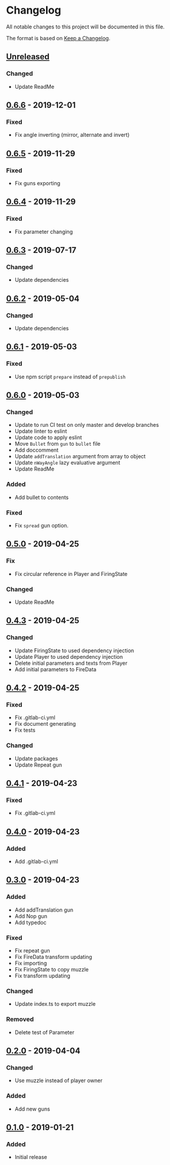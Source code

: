 # Changelog
All notable changes to this project will be documented in this file.

The format is based on [Keep a Changelog](https://keepachangelog.com/en/1.0.0/).

## [Unreleased]
### Changed
- Update ReadMe

## [0.6.6] - 2019-12-01
### Fixed
- Fix angle inverting (mirror, alternate and invert)

## [0.6.5] - 2019-11-29
### Fixed
- Fix guns exporting

## [0.6.4] - 2019-11-29
### Fixed
- Fix parameter changing

## [0.6.3] - 2019-07-17
### Changed
- Update dependencies

## [0.6.2] - 2019-05-04
### Changed
- Update dependencies

## [0.6.1] - 2019-05-03
### Fixed
- Use npm script `prepare` instead of `prepublish`

## [0.6.0] - 2019-05-03
### Changed
- Update to run CI test on only master and develop branches
- Update linter to eslint
- Update code to apply eslint
- Move `Bullet` from `gun` to `bullet` file
- Add doccomment
- Update `addTranslation` argument from array to object
- Update `nWayAngle` lazy evaluative argument
- Update ReadMe

### Added
- Add bullet to contents

### Fixed
- Fix `spread` gun option.

## [0.5.0] - 2019-04-25
### Fix
- Fix circular reference in Player and FiringState

### Changed
- Update ReadMe

## [0.4.3] - 2019-04-25
### Changed
- Update FiringState to used dependency injection
- Update Player to used dependency injection
- Delete initial parameters and texts from Player
- Add initial parameters to FireData

## [0.4.2] - 2019-04-25
### Fixed
- Fix .gitlab-ci.yml
- Fix document generating
- Fix tests

### Changed
- Update packages
- Update Repeat gun

## [0.4.1] - 2019-04-23
### Fixed
- Fix .gitlab-ci.yml

## [0.4.0] - 2019-04-23
### Added
- Add .gitlab-ci.yml

## [0.3.0] - 2019-04-23
### Added
- Add addTranslation gun
- Add Nop gun
- Add typedoc

### Fixed
- Fix repeat gun
- Fix FireData transform updating
- Fix importing
- Fix FiringState to copy muzzle
- Fix transform updating

### Changed
- Update index.ts to export muzzle

### Removed
- Delete test of Parameter

## [0.2.0] - 2019-04-04
### Changed
- Use muzzle instead of player owner

### Added
- Add new guns

## [0.1.0] - 2019-01-21
### Added
- Initial release

[Unreleased]: https://github.com/sankaku-deltalab/guntree/compare/0.6.6...HEAD
[0.6.6]: https://github.com/sankaku-deltalab/guntree/compare/0.6.5...0.6.6
[0.6.5]: https://github.com/sankaku-deltalab/guntree/compare/0.6.4...0.6.5
[0.6.4]: https://github.com/sankaku-deltalab/guntree/compare/0.6.3...0.6.4
[0.6.3]: https://github.com/sankaku-deltalab/guntree/compare/0.6.2...0.6.3
[0.6.2]: https://github.com/sankaku-deltalab/guntree/compare/0.6.1...0.6.2
[0.6.1]: https://github.com/sankaku-deltalab/guntree/compare/0.6.0...0.6.1
[0.6.0]: https://github.com/sankaku-deltalab/guntree/compare/0.5.0...0.6.0
[0.5.0]: https://github.com/sankaku-deltalab/guntree/compare/0.4.3...0.5.0
[0.4.3]: https://github.com/sankaku-deltalab/guntree/compare/0.4.2...0.4.3
[0.4.2]: https://github.com/sankaku-deltalab/guntree/compare/0.4.1...0.4.2
[0.4.1]: https://github.com/sankaku-deltalab/guntree/compare/0.4.0...0.4.1
[0.4.0]: https://github.com/sankaku-deltalab/guntree/compare/0.3.0...0.4.0
[0.3.0]: https://github.com/sankaku-deltalab/guntree/compare/0.2.0...0.3.0
[0.2.0]: https://github.com/sankaku-deltalab/guntree/compare/0.1.0...0.2.0
[0.1.0]: https://github.com/sankaku-deltalab/guntree/releases/tag/0.1.0
